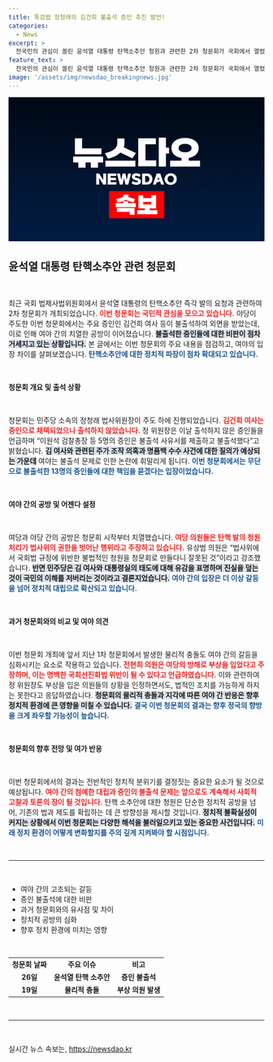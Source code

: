 ```yaml
---
title: 특검법 정청래의 김건희 불출석 증인 추진 발언!
categories:
  - News
excerpt: >
  전국민의 관심이 쏠린 윤석열 대통령 탄핵소추안 청원과 관련한 2차 청문회가 국회에서 열렸습니다. 김건희 여사를 비롯한 증인들이 불출석하며 여야 간 뜨거운 공방이 이어졌고, 물리적 충돌까지 발생한 상황이었습니다.
feature_text: >
  전국민의 관심이 쏠린 윤석열 대통령 탄핵소추안 청원과 관련한 2차 청문회가 국회에서 열렸습니다. 김건희 여사를 비롯한 증인들이 불출석하며 여야 간 뜨거운 공방이 이어졌고, 물리적 충돌까지 발생한 상황이었습니다.
image: '/assets/img/newsdao_breakingnews.jpg'
---
```


<p><img src="/assets/img/newsdao_breakingnews.jpg" alt="ranknews 속보" /></p>

<h2 data-ke-size="size26">윤석열 대통령 탄핵소추안 관련 청문회</h2>

<p data-ke-size="size16">&nbsp;</p>

<p data-ke-size="size16">최근 국회 법제사법위원회에서 윤석열 대통령의 탄핵소추안 즉각 발의 요청과 관련하여 2차 청문회가 개최되었습니다. <b><span style="color: #ee2323;">이번 청문회는 국민적 관심을 모으고 있습니다.</span></b> 야당이 주도한 이번 청문회에서는 주요 증인인 김건희 여사 등이 불출석하여 외면을 받았는데, 이로 인해 여야 간의 치열한 공방이 이어졌습니다. <b><span style="background-color: #21538527;">불출석한 증인들에 대한 비판이 점차 거세지고 있는 상황입니다.</span></b> 본 글에서는 이번 청문회의 주요 내용을 점검하고, 여야의 입장 차이를 살펴보겠습니다. <b><span style="color: #1a5490;">탄핵소추안에 대한 정치적 파장이 점차 확대되고 있습니다.</span></b></p>

<p data-ke-size="size16">&nbsp;</p>

<p><b>청문회 개요 및 출석 상황</b><br></p>

<p data-ke-size="size16">&nbsp;</p>

<p data-ke-size="size16">청문회는 민주당 소속의 정청래 법사위원장이 주도 하에 진행되었습니다. <b><span style="color: #ee2323;">김건희 여사는 증인으로 채택되었으나 출석하지 않았습니다.</span></b> 정 위원장은 이날 출석하지 않은 증인들을 언급하며 “이원석 검찰총장 등 5명의 증인은 불출석 사유서를 제출하고 불출석했다”고 밝혔습니다. <b><span style="background-color: #21538527;">김 여사와 관련된 주가 조작 의혹과 명품백 수수 사건에 대한 질의가 예상되는 가운데</span></b> 여야는 불출석 문제로 인한 논란에 휘말리게 됩니다. <b><span style="color: #1a5490;">이번 청문회에서는 무단으로 불출석한 13명의 증인들에 대한 책임을 묻겠다는 입장이었습니다.</span></b></p>

<p data-ke-size="size16">&nbsp;</p>

<p><b>여야 간의 공방 및 어젠다 설정</b><br></p>

<p data-ke-size="size16">&nbsp;</p>

<p data-ke-size="size16">여당과 야당 간의 공방은 청문회 시작부터 치열했습니다. <b><span style="color: #ee2323;">여당 의원들은 탄핵 발의 청원 처리가 법사위의 권한을 벗어난 행위라고 주장하고 있습니다.</span></b> 유상범 의원은 “법사위에서 국회법 규정에 위반한 불법적인 청원을 청문회로 만들다니 잘못된 것”이라고 강조했습니다. <b><span style="background-color: #21538527;">반면 민주당은 김 여사와 대통령실의 태도에 대해 유감을 표명하며 진실을 덮는 것이 국민의 이해를 저버리는 것이라고 결론지었습니다.</span></b> <b><span style="color: #1a5490;">여야 간의 입장은 더 이상 갈등을 넘어 정치적 대립으로 확산되고 있습니다.</span></b></p>

<p data-ke-size="size16">&nbsp;</p>

<p><b>과거 청문회와의 비교 및 여야 의견</b><br></p>

<p data-ke-size="size16">&nbsp;</p>

<p data-ke-size="size16">이번 청문회 개최에 앞서 지난 1차 청문회에서 발생한 물리적 충돌도 여야 간의 갈등을 심화시키는 요소로 작용하고 있습니다. <b><span style="color: #ee2323;">전현희 의원은 여당의 방해로 부상을 입었다고 주장하며, 이는 명백한 국회선진화법 위반이 될 수 있다고 언급하였습니다.</span></b> 이와 관련하여 정 위원장도 부상을 입은 의원들의 상황을 인정하면서도, 법적인 조치를 가능하게 하지는 못한다고 응답하였습니다. <b><span style="background-color: #21538527;">청문회의 물리적 충돌과 지각에 따른 여야 간 반응은 향후 정치적 환경에 큰 영향을 미칠 수 있습니다.</span></b> <b><span style="color: #1a5490;">결국 이번 청문회의 결과는 향후 정국의 향방을 크게 좌우할 가능성이 높습니다.</span></b></p>

<p data-ke-size="size16">&nbsp;</p>

<p><b>청문회의 향후 전망 및 여가 반응</b><br></p>

<p data-ke-size="size16">&nbsp;</p>

<p data-ke-size="size16">이번 청문회에서의 결과는 전반적인 정치적 분위기를 결정짓는 중요한 요소가 될 것으로 예상됩니다. <b><span style="color: #ee2323;">여야 간의 첨예한 대립과 증인의 불출석 문제는 앞으로도 계속해서 사회적 고찰과 토론의 장이 될 것입니다.</span></b> 탄핵 소추안에 대한 청원은 단순한 정치적 공방을 넘어, 기존의 법과 제도를 확립하는 데 큰 방향성을 제시할 것입니다. <b><span style="background-color: #21538527;">정치적 불확실성이 커지는 상황에서 이번 청문회는 다양한 해석을 불러일으키고 있는 중요한 사건입니다.</span></b> <b><span style="color: #1a5490;">미래 정치 환경이 어떻게 변화할지를 주의 깊게 지켜봐야 할 시점입니다.</span></b></p>

<p data-ke-size="size16">&nbsp;</p>

<hr/>

<p data-ke-size="size16">&nbsp;</p>

<ul>
<li>여야 간의 고조되는 갈등</li>
<li>증인 불출석에 대한 비판</li>
<li>과거 청문회와의 유사점 및 차이</li>
<li>정치적 공방의 심화</li>
<li>향후 정치 환경에 미치는 영향</li>
</ul> 

<p data-ke-size="size16">&nbsp;</p>

<table style="width: 100%; border-collapse: collapse;">
<tr>
<td style="text-align: center; height: 17px;"><b>청문회 날짜</b></td>
<td style="text-align: center; height: 17px;"><b>주요 이슈</b></td>
<td style="text-align: center; height: 17px;"><b>비고</b></td>
</tr>
<tr>
<td style="text-align: center; height: 17px;"><b>26일</b></td>
<td style="text-align: center; height: 17px;"><b>윤석열 탄핵 소추안</b></td>
<td style="text-align: center; height: 17px;"><b>증인 불출석</b></td>
</tr>
<tr>
<td style="text-align: center; height: 17px;"><b>19일</b></td>
<td style="text-align: center; height: 17px;"><b>물리적 충돌</b></td>
<td style="text-align: center; height: 17px;"><b>부상 의원 발생</b></td>
</tr>
</table>

<p data-ke-size="size16">&nbsp;</p>

<hr/>

<p data-ke-size="size16">&nbsp;</p>
실시간 뉴스 속보는, <a href="https://newsdao.kr" rel="dofollow">https://newsdao.kr</a>


